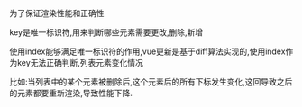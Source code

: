 为了保证渲染性能和正确性


key是唯一标识符,用来判断哪些元素需要更改,删除,新增

使用index能够满足唯一标识符的作用,vue更新是基于diff算法实现的,使用index作为key无法正确判断,列表元素变化情况


比如:当列表中的某个元素被删除后,这个元素后的所有下标发生变化,这回导致之后的元素都要重新渲染,导致性能下降.



